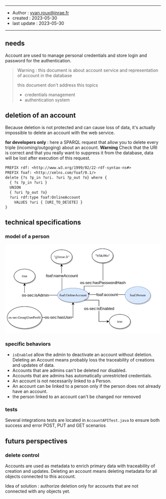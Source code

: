 ******
* Author : yvan.roux@inrae.fr
* created : 2023-05-30
* last update : 2023-05-30
******

## needs

Account are used to manage personal credentials and store login and password for the authentication.

> Warning : this document is about account service and representation of account in the database
> 
> this document don't address this topics
> - credentials management
> - authentication system

## deletion of an account
Because deletion is not protected and can cause loss of data, it's actually impossible to delete an account with the web service.

**for developers only** : here a SPARQL request that allow you to delete every triple (incoming/outgoging) about an account.
**Warning** Check that the URI is correct and that you really want to suppress it from the database, data will be lost after execution of this request.
```
PREFIX rdf: <http://www.w3.org/1999/02/22-rdf-syntax-ns#>
PREFIX foaf: <http://xmlns.com/foaf/0.1/>
delete {?s ?p_in ?uri. ?uri ?p_out ?o} where {
  { ?s ?p_in ?uri }
  UNION
  { ?uri ?p_out ?o}
  ?uri rdf:type foaf:OnlineAccount
    VALUES ?uri { [URI_TO_DElETE] }
}
```

## technical specifications

### model of a person
![data model of an account](img/account_data_model.png)

### specific behaviors
- `isEnabled` allow the admin to deactivate an account without deletion. Deleting an Account means probably loss the traceability of creations and updates of data.
- Accounts that are admins can't be deleted nor disabled.
- Accounts that are admins has automatically unrestricted credentials.
- An account is not necessarily linked to a Person.
- An account can be linked to a person only if the person does not already have an account.
- the person linked to an account can't be changed nor removed

### tests
Several integrations tests are located in `AccountAPITest.java` to ensure both success and error POST, PUT and GET scenarios


## futurs perspectives

### delete control
Accounts are used as metadata to enrich primary data with traceability of creation and updates.
Deleting an account means deleting metadata for all objects connected to this account.

Idea of solution : authorize deletion only for accounts that are not connected with any objects yet.